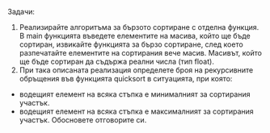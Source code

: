 Задачи:
1. Реализирайте алгоритъма за бързото сортиране с отделна функция. В main функцията въведете елементите на масива, койтo ще бъде сортиран, извикайте функцията за бързо сортиране, след което разпечатайте елементите на сортирания вече масив. Масивът, който ще бъде сортиран да съдържа реални числа (тип float).
2. При така описаната реализация определете броя на рекурсивните обръщения във функцията quicksort в ситуацията, при която:
 * водещият елемент на всяка стъпка е минималният за сортирания участък.
 * водещият елемент на всяка стъпка е максималният за сортирания участък.
  Обосновете отговорите си.
